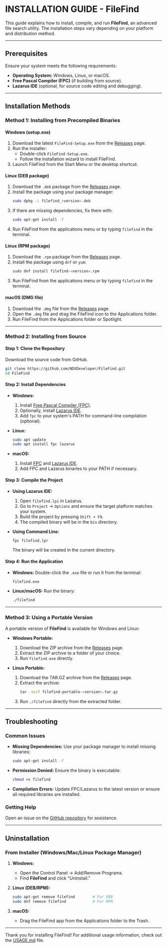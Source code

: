
# INSTALLATION GUIDE - FileFind

This guide explains how to install, compile, and run **FileFind**, an advanced file search utility. The installation steps vary depending on your platform and distribution method.

---

## Prerequisites

Ensure your system meets the following requirements:
- **Operating System:** Windows, Linux, or macOS.
- **Free Pascal Compiler (FPC)** (if building from source).
- **Lazarus IDE** (optional, for source code editing and debugging).

---

## Installation Methods

### Method 1: Installing from Precompiled Binaries

#### **Windows (setup.exe)**
1. Download the latest `FileFind-Setup.exe` from the [Releases](https://github.com/NDXDeveloper/FileFind/releases) page.
2. Run the installer:
   - Double-click `FileFind-Setup.exe`.
   - Follow the installation wizard to install FileFind.
3. Launch FileFind from the Start Menu or the desktop shortcut.

#### **Linux (DEB package)**
1. Download the `.deb` package from the [Releases](https://github.com/NDXDeveloper/FileFind/releases) page.
2. Install the package using your package manager:
   ```bash
   sudo dpkg -i filefind_<version>.deb
   ```
3. If there are missing dependencies, fix them with:
   ```bash
   sudo apt-get install -f
   ```
4. Run FileFind from the applications menu or by typing `filefind` in the terminal.

#### **Linux (RPM package)**
1. Download the `.rpm` package from the [Releases](https://github.com/NDXDeveloper/FileFind/releases) page.
2. Install the package using `dnf` or `yum`:
   ```bash
   sudo dnf install filefind-<version>.rpm
   ```
3. Run FileFind from the applications menu or by typing `filefind` in the terminal.

#### **macOS (DMG file)**
1. Download the `.dmg` file from the [Releases](https://github.com/NDXDeveloper/FileFind/releases) page.
2. Open the `.dmg` file and drag the FileFind icon to the Applications folder.
3. Run FileFind from the Applications folder or Spotlight.

---

### Method 2: Installing from Source

#### Step 1: Clone the Repository
Download the source code from GitHub.

```bash
git clone https://github.com/NDXDeveloper/FileFind.git
cd FileFind
```

#### Step 2: Install Dependencies

- **Windows:**
  1. Install [Free Pascal Compiler (FPC)](https://www.freepascal.org/download.var).
  2. Optionally, install [Lazarus IDE](https://www.lazarus-ide.org/).
  3. Add `fpc` to your system's PATH for command-line compilation (optional).

- **Linux:**
  ```bash
  sudo apt update
  sudo apt install fpc lazarus
  ```

- **macOS:**
  1. Install [FPC](https://www.freepascal.org/download.var) and [Lazarus IDE](https://www.lazarus-ide.org/).
  2. Add FPC and Lazarus binaries to your PATH if necessary.

#### Step 3: Compile the Project

- **Using Lazarus IDE:**
  1. Open `filefind.lpi` in Lazarus.
  2. Go to `Project` → `Options` and ensure the target platform matches your system.
  3. Build the project by pressing `Shift + F9`.
  4. The compiled binary will be in the `bin` directory.

- **Using Command Line:**
  ```bash
  fpc filefind.lpr
  ```
  The binary will be created in the current directory.

#### Step 4: Run the Application
- **Windows:** Double-click the `.exe` file or run it from the terminal:
  ```cmd
  filefind.exe
  ```
- **Linux/macOS:** Run the binary:
  ```bash
  ./filefind
  ```

---

### Method 3: Using a Portable Version

A portable version of **FileFind** is available for Windows and Linux:
- **Windows Portable:**
  1. Download the ZIP archive from the [Releases](https://github.com/NDXDeveloper/FileFind/releases) page.
  2. Extract the ZIP archive to a folder of your choice.
  3. Run `filefind.exe` directly.

- **Linux Portable:**
  1. Download the TAR.GZ archive from the [Releases](https://github.com/NDXDeveloper/FileFind/releases) page.
  2. Extract the archive:
     ```bash
     tar -xvzf filefind-portable-<version>.tar.gz
     ```
  3. Run `./filefind` directly from the extracted folder.

---

## Troubleshooting

### Common Issues
- **Missing Dependencies:** Use your package manager to install missing libraries:
  ```bash
  sudo apt-get install -f
  ```
- **Permission Denied:** Ensure the binary is executable:
  ```bash
  chmod +x filefind
  ```
- **Compilation Errors:** Update FPC/Lazarus to the latest version or ensure all required libraries are installed.

### Getting Help
Open an issue on the [GitHub repository](https://github.com/NDXDeveloper/FileFind/issues) for assistance.

---

## Uninstallation

### From Installer (Windows/Mac/Linux Package Manager)
1. **Windows:**
   - Open the Control Panel → Add/Remove Programs.
   - Find **FileFind** and click "Uninstall."

2. **Linux (DEB/RPM):**
   ```bash
   sudo apt-get remove filefind        # For DEB
   sudo dnf remove filefind            # For RPM
   ```

3. **macOS:**
   - Drag the FileFind app from the Applications folder to the Trash.

---

Thank you for installing FileFind! For additional usage information, check out the [USAGE.md](USAGE.md) file.

